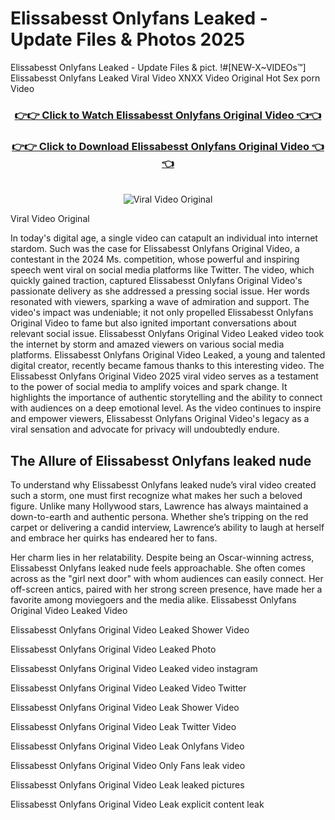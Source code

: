 # Elissabesst Onlyfans Leaked - Update Files & Photos 2025

Elissabesst Onlyfans Leaked - Update Files & pict. !#[NEW-X~VIDEOs™] Elissabesst Onlyfans Leaked Viral Video XNXX Video Original Hot Sex porn Video
<br>
<div align="center">
<h3><a href="https://links2leaks.com?utm_source=elissabesst&utm_medium=gitlong" rel="nofollow">👉👉 Click to Watch Elissabesst Onlyfans Original Video 👈👈</a></h3>
<h3><a href="https://links2leaks.com?utm_source=elissabesst&utm_medium=gitlong" rel="nofollow">👉👉 Click to Download Elissabesst Onlyfans Original Video 👈👈</a></h3>
<br>
<a href="https://links2leaks.com?utm_source=elissabesst&utm_medium=gitlong" rel="nofollow"><img src="https://i.ibb.co/Gkj2r4b/banner.png" alt="Viral Video Original" style="max-width: 100%; display: inline-block;" data-target="animated-image.originalImage"></a>
</div>

Viral Video Original

In today's digital age, a single video can catapult an individual into internet stardom. Such was the case for Elissabesst Onlyfans Original Video, a contestant in the 2024 Ms. competition, whose powerful and inspiring speech went viral on social media platforms like Twitter.
The video, which quickly gained traction, captured Elissabesst Onlyfans Original Video's passionate delivery as she addressed a pressing social issue. Her words resonated with viewers, sparking a wave of admiration and support. The video's impact was undeniable; it not only propelled Elissabesst Onlyfans Original Video to fame but also ignited important conversations about relevant social issue.
Elissabesst Onlyfans Original Video Leaked video took the internet by storm and amazed viewers on various social media platforms. Elissabesst Onlyfans Original Video Leaked, a young and talented digital creator, recently became famous thanks to this interesting video.
The Elissabesst Onlyfans Original Video 2025 viral video serves as a testament to the power of social media to amplify voices and spark change. It highlights the importance of authentic storytelling and the ability to connect with audiences on a deep emotional level. As the video continues to inspire and empower viewers, Elissabesst Onlyfans Original Video's legacy as a viral sensation and advocate for privacy will undoubtedly endure.

<h2>The Allure of Elissabesst Onlyfans leaked nude</h2>


To understand why Elissabesst Onlyfans leaked nude’s viral video created such a storm, one must first recognize what makes her such a beloved figure. Unlike many Hollywood stars, Lawrence has always maintained a down-to-earth and authentic persona. Whether she’s tripping on the red carpet or delivering a candid interview, Lawrence’s ability to laugh at herself and embrace her quirks has endeared her to fans.

Her charm lies in her relatability. Despite being an Oscar-winning actress, Elissabesst Onlyfans leaked nude feels approachable. She often comes across as the "girl next door" with whom audiences can easily connect. Her off-screen antics, paired with her strong screen presence, have made her a favorite among moviegoers and the media alike.
Elissabesst Onlyfans Original Video Leaked Video

Elissabesst Onlyfans Original Video Leaked Shower Video

Elissabesst Onlyfans Original Video Leaked Photo

Elissabesst Onlyfans Original Video Leaked video instagram

Elissabesst Onlyfans Original Video Leaked Video Twitter

Elissabesst Onlyfans Original Video Leak Shower Video

Elissabesst Onlyfans Original Video Leak Twitter Video

Elissabesst Onlyfans Original Video Leak Onlyfans Video

Elissabesst Onlyfans Original Video Only Fans leak video

Elissabesst Onlyfans Original Video Leak leaked pictures

Elissabesst Onlyfans Original Video Leak explicit content leak